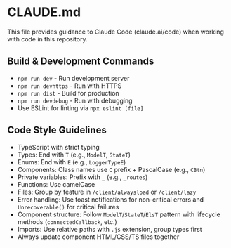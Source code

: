 # CLAUDE.md

This file provides guidance to Claude Code (claude.ai/code) when working with code in this repository.

## Build & Development Commands
- `npm run dev` - Run development server
- `npm run devhttps` - Run with HTTPS
- `npm run dist` - Build for production
- `npm run devdebug` - Run with debugging
- Use ESLint for linting via `npx eslint [file]`

## Code Style Guidelines
- TypeScript with strict typing
- Types: End with `T` (e.g., `ModelT`, `StateT`)
- Enums: End with `E` (e.g., `LoggerTypeE`)
- Components: Class names use `C` prefix + PascalCase (e.g., `CBtn`)
- Private variables: Prefix with `_` (e.g., `_routes`)
- Functions: Use camelCase
- Files: Group by feature in `/client/alwaysload` or `/client/lazy`
- Error handling: Use toast notifications for non-critical errors and `Unrecoverable()` for critical failures
- Component structure: Follow `ModelT`/`StateT`/`ElsT` pattern with lifecycle methods (`connectedCallback`, etc.)
- Imports: Use relative paths with `.js` extension, group types first
- Always update component HTML/CSS/TS files together